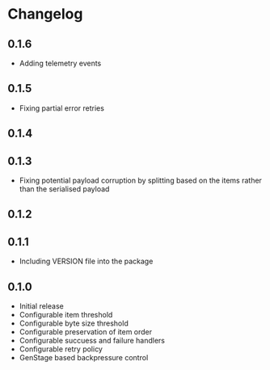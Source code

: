 # Changelog

## 0.1.6
* Adding telemetry events

## 0.1.5
* Fixing partial error retries

## 0.1.4


## 0.1.3
* Fixing potential payload corruption by splitting based on the items rather than the serialised payload

## 0.1.2


## 0.1.1
* Including VERSION file into the package

## 0.1.0
* Initial release
* Configurable item threshold
* Configurable byte size threshold
* Configurable preservation of item order
* Configurable succuess and failure handlers
* Configurable retry policy
* GenStage based backpressure control
